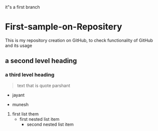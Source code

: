 it"s a first branch
# First-sample-on-Repositery
This is my repository creation on GitHub, to check functionality of GitHub and its usage  
##  a second level heading
###  a third level heading
> text that is quote
> parshant
- jayant
+ munesh
 1. first list them
    - first nested list item
      - second nested list item 
